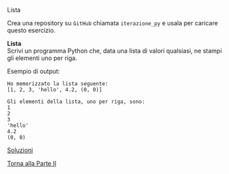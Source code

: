 Lista


Crea una repository su `GitHub` chiamata `iterazione_py`
e usala per caricare questo esercizio.

**Lista**<br>
Scrivi un programma Python che, data una lista di valori qualsiasi,
ne stampi gli elementi uno per riga.

Esempio di output:

```
Ho memorizzato la lista seguente:
[1, 2, 3, 'hello', 4.2, (0, 0)]

Gli elementi della lista, uno per riga, sono:
1
2
3
'hello'
4.2
(0, 0)
```

<a href="https://github.com/FabioZTessitore/laboratorio/tree/master/esercizi/part-ii/py-cicli">Soluzioni</a>

<a href="/activities/2">Torna alla Parte II</a>
